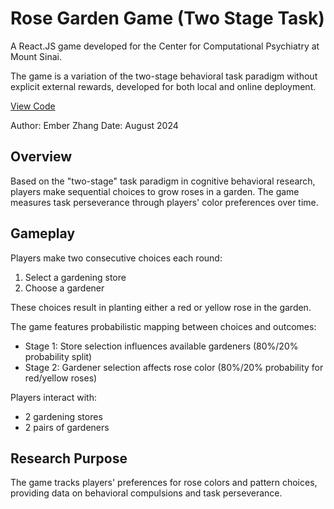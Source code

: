 # Rose Garden Game (Two Stage Task)

A React.JS game developed for the Center for Computational Psychiatry at Mount Sinai. 

The game is a variation of the two-stage behavioral task paradigm without explicit external rewards, developed for both local and online deployment.

[View Code](https://github.com/emberlzhang/task_rose-garden_two-step)

Author: Ember Zhang
Date: August 2024

## Overview

Based on the "two-stage" task paradigm in cognitive behavioral research, players make sequential choices to grow roses in a garden. The game measures task perseverance through players' color preferences over time.

## Gameplay

Players make two consecutive choices each round:

1. Select a gardening store
2. Choose a gardener

These choices result in planting either a red or yellow rose in the garden.

The game features probabilistic mapping between choices and outcomes:

- Stage 1: Store selection influences available gardeners (80%/20% probability split)
- Stage 2: Gardener selection affects rose color (80%/20% probability for red/yellow roses)

Players interact with:
- 2 gardening stores
- 2 pairs of gardeners

## Research Purpose

The game tracks players' preferences for rose colors and pattern choices, providing data on behavioral compulsions and task perseverance.
